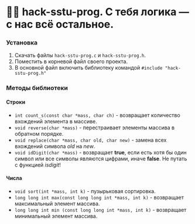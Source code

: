 # 🧑‍🎓 hack-sstu-prog. C тебя логика — с нас всё остальное.

### Установка
1. Скачать файлы `hack-sstu-prog.c` и `hack-sstu-prog.h`.
2. Поместить в корневой файл своего проекта.
3. В основной файл включить библиотеку командой `#include "hack-sstu-prog.h"`

### Методы библиотеки
#### Строки
- `int count_s(const char *mass, char ch)` - возвращает количество вхождений элемента в массиве. <br />
- `void reverse(char *mass)` - перестраивает элементы массива в обратном порядке. <br />
- `void replace(char *mass, char old, char new)` - замена всех вхождений символа *old* на *new*. <br />
- `void idDigit(char *mass)` - возвращает **true**, если есть хотя бы один символ или все символы являются цифрами, иначе **false**. Не путать с функцией *isdigit*! <br />
#### Числа
- `void sort(int *mass, int k)` - пузырьковая сортировка. <br />
- `long long int max(const long long int *mass, int k)` - возвращает максимальный элемент массива. <br />
- `long long int min (const long long int *mass, int k)` - возвращает минимальный элемент массива. <br />
